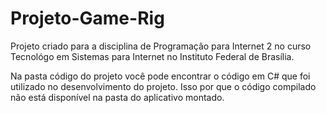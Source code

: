 # Projeto-Game-Rig
Projeto criado para a disciplina de Programação para Internet 2 no curso Tecnológo em Sistemas para Internet no Instituto Federal de Brasília.

Na pasta código do projeto você pode encontrar o código em C# que foi utilizado no desenvolvimento do projeto. Isso por que o código compilado não está disponível na pasta do aplicativo montado.
